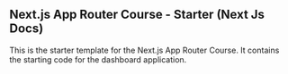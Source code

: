 ## Next.js App Router Course - Starter (Next Js Docs)

This is the starter template for the Next.js App Router Course. It contains the starting code for the dashboard application.
